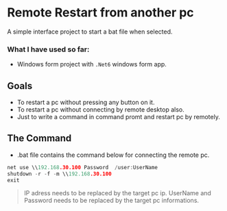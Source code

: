 # Remote Restart from another pc

A simple interface project to start a bat file when selected.

### What I have used so far:

- Windows form project with `.Net6` windows form app.


## Goals

- To restart a pc without pressing any button on it.
- To restart a pc without connecting by remote desktop also.
- Just to write a command in command promt and restart pc by remotely.


##  The Command


- .bat file contains the command below for connecting the remote pc.

```c
net use \\192.168.30.100 Password  /user:UserName
shutdown -r -f -m \\192.168.30.100
exit
```
> IP adress needs to be replaced by the target pc ip.
> UserName and Password needs to be replaced by the target pc informations.
